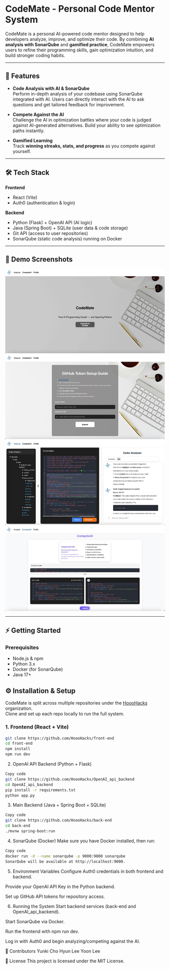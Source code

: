 # CodeMate - Personal Code Mentor System

CodeMate is a personal AI-powered code mentor designed to help developers analyze, improve, and optimize their code. By combining **AI analysis with SonarQube** and **gamified practice**, CodeMate empowers users to refine their programming skills, gain optimization intuition, and build stronger coding habits.

---

## 🚀 Features

- **Code Analysis with AI & SonarQube**  
  Perform in-depth analysis of your codebase using SonarQube integrated with AI. Users can directly interact with the AI to ask questions and get tailored feedback for improvement.

- **Compete Against the AI**  
  Challenge the AI in optimization battles where your code is judged against AI-generated alternatives. Build your ability to see optimization paths instantly.

- **Gamified Learning**  
  Track **winning streaks, stats, and progress** as you compete against yourself.

---

## 🛠 Tech Stack

**Frontend**
- React (Vite)  
- Auth0 (authentication & login)

**Backend**
- Python (Flask) + OpenAI API (AI logic)  
- Java (Spring Boot) + SQLite (user data & code storage)  
- Git API (access to user repositories)  
- SonarQube (static code analysis) running on Docker  

---

## 📸 Demo Screenshots
![CodeMate Dashboard](./codemate1.jpg)
![CodeMate GitHub Setup](./codemate2.jpg)
![CodeMate Analyze](./codemate3.jpg)
![CodeMate CompeteAI](./codemate4.jpg)

---

## ⚡ Getting Started

### Prerequisites
- Node.js & npm  
- Python 3.x  
- Docker (for SonarQube)  
- Java 17+  

## ⚙️ Installation & Setup

CodeMate is split across multiple repositories under the [HoooHacks](https://github.com/HoooHacks) organization.  
Clone and set up each repo locally to run the full system.

### 1. Frontend (React + Vite)
```bash
git clone https://github.com/HoooHacks/front-end
cd front-end
npm install
npm run dev
```
2. OpenAI API Backend (Python + Flask)
```bash
Copy code
git clone https://github.com/HoooHacks/OpenAI_api_backend
cd OpenAI_api_backend
pip install -r requirements.txt
python app.py
```
3. Main Backend (Java + Spring Boot + SQLite)
```bash
Copy code
git clone https://github.com/HoooHacks/back-end
cd back-end
./mvnw spring-boot:run
```
4. SonarQube (Docker)
Make sure you have Docker installed, then run:

```bash
Copy code
docker run -d --name sonarqube -p 9000:9000 sonarqube
SonarQube will be available at http://localhost:9000.
```
5. Environment Variables
Configure Auth0 credentials in both frontend and backend.

Provide your OpenAI API Key in the Python backend.

Set up GitHub API tokens for repository access.

6. Running the System
Start backend services (back-end and OpenAI_api_backend).

Start SonarQube via Docker.

Run the frontend with npm run dev.

Log in with Auth0 and begin analyzing/competing against the AI.

👥 Contributors
Yunki Cho
Hyun Lee
Yoon Lee

📜 License
This project is licensed under the MIT License.

